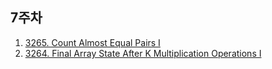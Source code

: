## 7주차
1. [3265. Count Almost Equal Pairs I](https://leetcode.com/problems/count-almost-equal-pairs-i/description/)
2. [3264. Final Array State After K Multiplication Operations I](https://leetcode.com/problems/final-array-state-after-k-multiplication-operations-i/description/)
